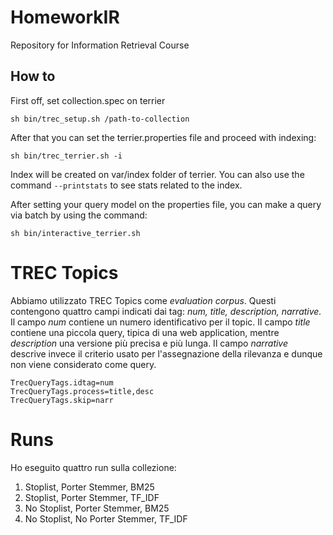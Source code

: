 # HomeworkIR
Repository for Information Retrieval Course 

## How to

First off, set collection.spec on terrier

`sh bin/trec_setup.sh /path-to-collection`

After that you can set the terrier.properties file and proceed with indexing:

`sh bin/trec_terrier.sh -i`

Index will be created on var/index folder of terrier. 
You can also use the command `--printstats` to see stats related to the index.

After setting your query model on the properties file, you can make a query via batch by using the command:

`sh bin/interactive_terrier.sh`

# TREC Topics
Abbiamo utilizzato TREC Topics come _evaluation corpus_.
Questi contengono quattro campi indicati dai tag: _num, title, description, narrative._
Il campo _num_ contiene un numero identificativo per il topic.
Il campo _title_ contiene una piccola query, tipica di una web application, mentre _description_ una versione più precisa e più lunga.
Il campo _narrative_ descrive invece il criterio usato per l'assegnazione della rilevanza e dunque non viene considerato come query.
```
TrecQueryTags.idtag=num
TrecQueryTags.process=title,desc
TrecQueryTags.skip=narr
```
# Runs
Ho eseguito quattro run sulla collezione:

1. Stoplist, Porter Stemmer, BM25
2. Stoplist, Porter Stemmer, TF_IDF
3. No Stoplist, Porter Stemmer, BM25
4. No Stoplist, No Porter Stemmer, TF_IDF